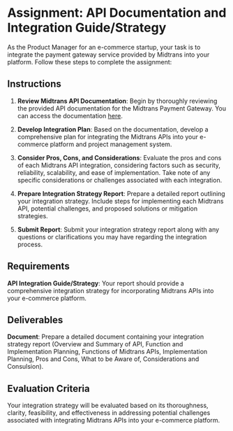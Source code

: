 # Assignment: API Documentation and Integration Guide/Strategy

As the Product Manager for an e-commerce startup, your task is to integrate the payment gateway service provided by Midtrans into your platform. Follow these steps to complete the assignment:

## Instructions

1. **Review Midtrans API Documentation**: Begin by thoroughly reviewing the provided API documentation for the Midtrans Payment Gateway. You can access the documentation [here](https://docs.midtrans.com/).

2. **Develop Integration Plan**: Based on the documentation, develop a comprehensive plan for integrating the Midtrans APIs into your e-commerce platform and project management system.

3. **Consider Pros, Cons, and Considerations**: Evaluate the pros and cons of each Midtrans API integration, considering factors such as security, reliability, scalability, and ease of implementation. Take note of any specific considerations or challenges associated with each integration.

4. **Prepare Integration Strategy Report**: Prepare a detailed report outlining your integration strategy. Include steps for implementing each Midtrans API, potential challenges, and proposed solutions or mitigation strategies.

5. **Submit Report**: Submit your integration strategy report along with any questions or clarifications you may have regarding the integration process.

## Requirements

**API Integration Guide/Strategy**: Your report should provide a comprehensive integration strategy for incorporating Midtrans APIs into your e-commerce platform.

## Deliverables

**Document**: Prepare a detailed document containing your integration strategy report (Overview and Summary of API, Function and Implementation Planning, Functions of Midtrans APIs, Implementation Planning, Pros and Cons, What to be Aware of, Considerations and Consulsion).

## Evaluation Criteria

Your integration strategy will be evaluated based on its thoroughness, clarity, feasibility, and effectiveness in addressing potential challenges associated with integrating Midtrans APIs into your e-commerce platform.

